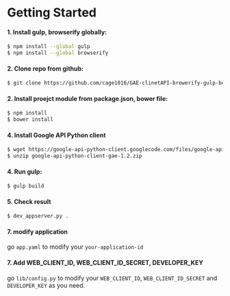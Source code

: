 # Getting Started

#### 1. Install gulp, browserify globally:

```sh
$ npm install --global gulp
$ npm install --global browserify
```

#### 2. Clone repo from github:

```sh
$ git clone https://github.com/cage1016/GAE-clinetAPI-browerify-gulp-boilerplates.git
```

#### 2. Install proejct module from package.json, bower file:

```sh
$ npm install
$ bower install
```

#### 4. Install Google API Python client

```sh
$ wget https://google-api-python-client.googlecode.com/files/google-api-python-client-gae-1.2.zip
$ unzip google-api-python-client-gae-1.2.zip
```

#### 4. Run gulp:

```sh
$ gulp build
```

#### 5. Check result

```sh
$ dev_appserver.py .
```

#### 7. modify application

go `app.yaml` to modify your `your-application-id`

#### 7. Add WEB_CLIENT_ID, WEB_CLIENT_ID_SECRET, DEVELOPER_KEY

go `lib/config.py` to modify your `WEB_CLIENT_ID`, `WEB_CLIENT_ID_SECRET` and `DEVELOPER_KEY` as you need.
